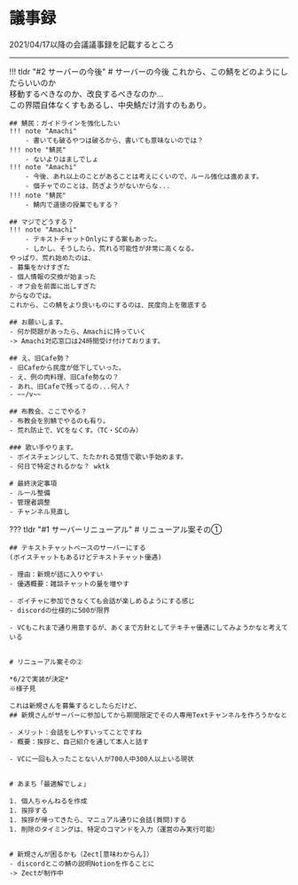 # 議事録
2021/04/17以降の会議議事録を記載するところ

---
<!-- !!! tldr "#3 " -->
!!! tldr "#2 サーバーの今後"
    # サーバーの今後
    これから、この鯖をどのようにしたらいいのか  
    移動するべきなのか、改良するべきなのか...  
    この界隈自体なくすもあるし、中央鯖だけ消すのもあり。

    ## 鯖民：ガイドラインを強化したい
    !!! note "Amachi"
        - 書いても破るやつは破るから、書いても意味ないのでは？
    !!! note "鯖民"
        - ないよりはましでしょ
    !!! note "Amachi"
        - 今後、あれ以上のことがあることは考えにくいので、ルール強化は進めます。
        - 個チャでのことは、防ぎようがないからな...
    !!! note "鯖民"
        - 鯖内で道徳の授業でもする？

    ## マジでどうする？
    !!! note "Amachi"
        - テキストチャットOnlyにする案もあった。
        - しかし、そうしたら、荒れる可能性が非常に高くなる。
    やっぱり、荒れ始めたのは、
    - 募集をかけすぎた 
    - 個人情報の交換が始まった
    - オフ会を前面に出しすぎた
    からなのでは。
    これから、この鯖をより良いものにするのは、民度向上を徹底する

    ## お願いします。
    - 何か問題があったら、Amachiに持っていく
    -> Amachi対応窓口は24時間受け付けております。

    ## え、旧Cafe勢？
    - 旧Cafeから民度が低下していった。
    - え、例の肉料理、旧Cafe勢なの？
    - あれ、旧Cafeで残ってるの...何人？
    - ~~/v~~

    ## 布教会、ここでやる？
    - 布教会を別鯖でやるのも有り。
    - 荒れ防止で、VCをなくす。（TC・SCのみ）

    ### 歌い手やります。
    - ボイスチェンジして、たたかれる覚悟で歌い手始めます。
    - 何日で特定されるかな？ wktk

    # 最終決定事項
    - ルール整備
    - 管理者調整
    - チャンネル見直し


??? tldr "#1 サーバーリニューアル"
    # リニューアル案その①

    ## テキストチャットベースのサーバーにする  
    (ボイスチャットもあるけどテキストチャット優遇)

    - 理由：新規が話に入りやすい
    - 優遇概要：雑談チャットの量を増やす

    - ボイチャに参加できなくても会話が楽しめるようにする感じ
    - discordの仕様的に500が限界

    - VCもこれまで通り用意するが、あくまで方針としてテキチャ優遇にしてみようかなと考えている


    # リニューアル案その②

    *6/2で実装が決定*  
    ※様子見

    これは新規さんを募集するとしたらだけど、
    ## 新規さんがサーバーに参加してから期間限定でその人専用Textチャンネルを作ろうかなと

    - メリット：会話をしやすいってことですね
    - 概要：挨拶と、自己紹介を通して本人と話す

    - VCに一回も入ったことない人が700人中300人以上いる現状


    # あまち「最適解でしょ」

    1. 個人ちゃんねるを作成
    1. 挨拶する
    1. 挨拶が帰ってきたら、マニュアル通りに会話(質問)する
    1. 削除のタイミングは、特定のコマンドを入力（運営のみ実行可能）


    # 新規さんが困るかも（Zect[意味わからん]）
    - discordとこの鯖の説明Notionを作ることに  
    -> Zectが制作中